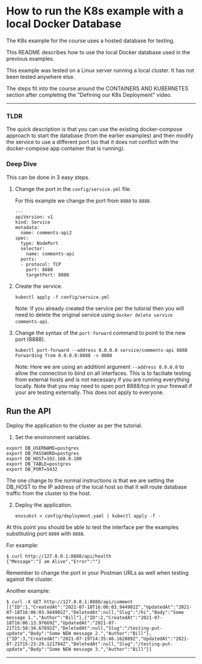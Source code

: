 # How to run the K8s example with a local Docker Database

The K8s example for the course uses a hosted database for testing.

This README describes how to use the local Docker database used in the previous examples.

This example was tested on a Linux server running a local cluster. It has not been tested anywhere else. 

The steps fit into the course around the CONTAINERS AND KUBERNETES section after completing the "Defining our K8s Deployment" video.

---

### TLDR

The quick description is that you can use the existing docker-compose approach to start the database (from the earlier examples) and then modify the service to use a different port (so that it does not conflict with the docker-compose app container that is running).

### Deep Dive

This can be done in 3 easy steps.

1. Change the port in the `config/service.yml` file. 

    For this example we change the port from `8080` to `8888`.

    ```
    ---
    apiVersion: v1
    kind: Service
    metadata:
      name: comments-api2
    spec:
      type: NodePort
      selector:
        name: comments-api
      ports:
      - protocol: TCP
        port: 8888
        targetPort: 8080
    ```

2. Create the service.

    ```
    kubectl apply -f config/service.yml
    ```

    Note: If you already created the service per the tutorial then you will need to delete the original service using `docker delete service comments-api`.

3. Change the syntax of the `port-forward` command to point to the new port (8888).

    ```
    kubectl port-forward --address 0.0.0.0 service/comments-api 8888
    Forwarding from 0.0.0.0:8888 -> 8080
    ```

    Note: Here we are using an additionl argument `--address 0.0.0.0` to allow the connection to bind on all interfaces. This is to faciliate testing from external hosts and is not necessary if you are running everything locally. Note that you may need to open port 8888/tcp in your firewall if your are testing externally. This does not apply to everyone.

## Run the API


Deploy the application to the cluster as per the tutorial.

1. Set the environment variables.

```
export DB_USERNAME=postgres
export DB_PASSWORD=postgres
export DB_HOST=192.168.0.100
export DB_TABLE=postgres
export DB_PORT=5432
```

The one change to the normal instructions is that we are setting the DB_HOST to the IP address of the local host so that it will route database traffic from the cluster to the host.

2. Deploy the application.

    ```
    envsubst < config/deployment.yaml | kubectl apply -f -
    ```
 

At this point you should be able to test the interface per the examples substituting port `8080` with `8888`.

For example:

```
$ curl http://127.0.0.1:8888/api/health
{"Message":"I am Alive","Error":""}
```

Remember to change the port in your Postman URLs as well when testing against the cluster.

Another example:

```
$ curl -X GET http://127.0.0.1:8888/api/comment
[{"ID":1,"CreatedAt":"2021-07-18T16:06:03.944902Z","UpdatedAt":"2021-07-18T16:06:03.944902Z","DeletedAt":null,"Slug":"/hi","Body":"Some message 1.","Author":"Bill"},{"ID":2,"CreatedAt":"2021-07-18T16:06:13.97669Z","UpdatedAt":"2021-07-21T15:58:34.67692Z","DeletedAt":null,"Slug":"/testing-put-update","Body":"Some NEW message 2.","Author":"Bill"},{"ID":3,"CreatedAt":"2021-07-19T14:35:46.162889Z","UpdatedAt":"2021-07-21T15:23:29.121784Z","DeletedAt":null,"Slug":"/testing-put-update","Body":"Some NEW message 3.","Author":"Bill"}]
```

---
